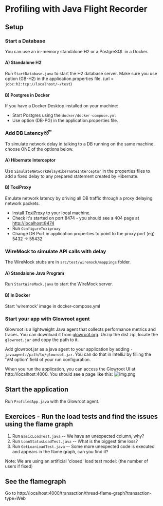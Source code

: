 # Profiling with Java Flight Recorder

## Setup

### Start a Database
You can use an in-memory standalone H2 or a PostgreSQL in a Docker.
#### A) Standalone H2
Run `StartDatabase.java` to start the H2 database server. 
Make sure you use option (GB-H2) in the application.properties file.
(url = `jdbc:h2:tcp://localhost/~/test`)

#### B) Postgres in Docker
If you have a Docker Desktop installed on your machine:
- Start Postgres using the `docker/docker-compose.yml`
- Use option (DB-PG) in the application.properties file.

### Add DB Latency😴
To simulate network delay in talking to a DB running on the same machine, choose ONE of the options below.
#### A) Hibernate Interceptor
Use `SimulateNetworkDelayHibernateInterceptor` in the properties files to add a fixed delay to any prepared statement 
created by Hibernate.
#### B) ToxiProxy
Emulate network latency by driving all DB traffic through a proxy delaying network packets. 
- Install [ToxiProxy](https://github.com/Shopify/toxiproxy#1-installing-toxiproxy) to your local machine.
- Check it's started on port 8474 - you should see a 404 page at [http://localhost:8474](http://localhost:8474) 
- Run `ConfigureToxiproxy`
- Change DB Port in application properties to point to the proxy port (eg) 5432 -> 55432


### WireMock to simulate API calls with delay
The WireMock stubs are in `src/test/wiremock/mappings` folder.
#### A) Standalone Java Program
Run `StartWireMock.java` to start the WireMock server.
#### B) In Docker
Start 'wiremock' image in docker-compose.yml


### Start your app with Glowroot agent
Glowroot is a lightweight Java agent that collects performance metrics and traces.
You can download it from [glowroot.org](https://glowroot.org/).
Unzip the dist zip, locate the `glowroot.jar` and copy the path to it.

Add glowroot.jar as a java agent to your application by adding `-javaagent:/path/to/glowroot.jar`.
You can do that in IntelliJ by filling the 'VM option' field of your run configuration.

When you run the application, you can access the Glowroot UI at http://localhost:4000. You should see a page like this:
![img.png](art/glowroot.png)

## Start the application
Run `ProfiledApp.java` with the Glowroot agent.

## Exercices - Run the load tests and find the issues using the flame graph
1. Run `BasicLoadTest.java` -- We have an unexpected column, why?
2. Run `LoanStatusLoadTest.java` -- What is the biggest time loss? 
3. Run `GetLoanLoadTest.java` -- Some more unexpected code is executed and appears in the flame graph, can you find it?

Note: We are using an artificial 'closed' load test model:
(the number of users if fixed)

## See the flamegraph
Go to http://localhost:4000/transaction/thread-flame-graph?transaction-type=Web
